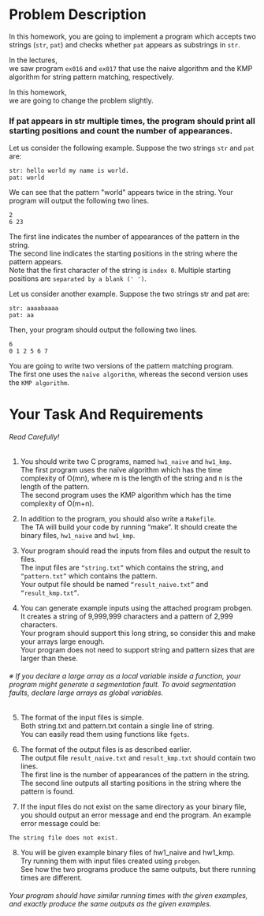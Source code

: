 # Problem Description
In this homework, you are going to implement a program which accepts two strings (`str`, `pat`) and checks whether `pat` appears as substrings in `str`.  

In the lectures,  
we saw program `ex016` and `ex017` that use the naive algorithm and the KMP algorithm for string pattern matching, respectively.  

In this homework,  
we are going to change the problem slightly.
### If pat appears in str multiple times, the program should print all starting positions and count the number of appearances.  

Let us consider the following example. Suppose the two strings `str` and `pat` are:  

```
str: hello world my name is world.
pat: world
```  

We can see that the pattern "world" appears twice in the string. Your program will output the following two lines.  

```
2
6 23
```  

The first line indicates the number of appearances of the pattern in the string.  
The second line indicates the starting positions in the string where the pattern appears.  
Note that the first character of the string is `index 0`. Multiple starting positions are `separated by a blank (' ')`.  

Let us consider another example. Suppose the two strings str and pat are:  

```
str: aaaabaaaa
pat: aa
```  

Then, your program should output the following two lines.  

```
6
0 1 2 5 6 7
```  

You are going to write two versions of the pattern matching program.  
The first one uses the `naïve algorithm`, whereas the second version uses the `KMP algorithm`.  

# Your Task And Requirements
###### Read Carefully!
1. You should write two C programs, named `hw1_naive` and `hw1_kmp`.  
The first program uses the naïve algorithm which has the time complexity of O(mn), where m is the length of the string and n is the length of the pattern.  
The second program uses the KMP algorithm which has the time complexity of O(m+n).  

2. In addition to the program, you should also write a `Makefile`.  
The TA will build your code by running “make”. It should create the binary files, `hw1_naive` and `hw1_kmp`.  

3. Your program should read the inputs from files and output the result to files.  
The input files are `“string.txt”` which contains the string, and `“pattern.txt”` which contains the pattern.  
Your output file should be named `“result_naive.txt”` and `“result_kmp.txt”`.  

4. You can generate example inputs using the attached program probgen.  
It creates a string of 9,999,999 characters and a pattern of 2,999 characters.  
Your program should support this long string, so consider this and make your arrays large enough.  
Your program does not need to support string and pattern sizes that are larger than these.  

###### ※ If you declare a large array as a local variable inside a function, your program might generate a segmentation fault. To avoid segmentation faults, declare large arrays as global variables.  

5. The format of the input files is simple.  
Both string.txt and pattern.txt contain a single line of string.  
You can easily read them using functions like `fgets`.  

6. The format of the output files is as described earlier.  
The output file `result_naive.txt` and `result_kmp.txt` should contain two lines.  
The first line is the number of appearances of the pattern in the string.  
The second line outputs all starting positions in the string where the pattern is found.  

7. If the input files do not exist on the same directory as your binary file,  
you should output an error message and end the program. An example error message could be:  
```
The string file does not exist.  
```  

8. You will be given example binary files of hw1_naive and hw1_kmp.  
Try running them with input files created using `probgen`.  
See how the two programs produce the same outputs, but there running times are different.  
###### Your program should have similar running times with the given examples, and exactly produce the same outputs as the given examples. 